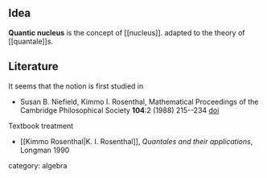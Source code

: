 ## Idea 

__Quantic nucleus__ is the concept of [[nucleus]]. adapted to the theory of [[quantale]]s.

## Literature

It seems that the notion is first studied in

* Susan B. Niefield, Kimmo I. Rosenthal, Mathematical Proceedings of the Cambridge Philosophical Society __104__:2 (1988) 215--234 [doi](https://doi.org/10.1017/S0305004100065403)

Textbook treatment

* [[Kimmo Rosenthal|K. I. Rosenthal]], _Quantales and their applications_, Longman 1990

category: algebra